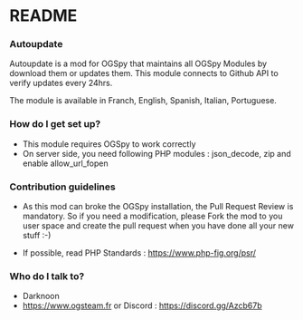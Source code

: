 # README #

### Autoupdate ###

Autoupdate is a mod for OGSpy that maintains all OGSpy Modules by download them or updates them. This module connects to Github API to verify updates every 24hrs.

The module is available in Franch, English, Spanish, Italian, Portuguese.

### How do I get set up? ###

* This module requires OGSpy to work correctly
* On server side, you need following PHP modules : json_decode, zip and enable allow_url_fopen

### Contribution guidelines ###

* As this mod can broke the OGSpy installation, the Pull Request Review is mandatory.
So if you need a modification, please Fork the mod to you user space and create the pull request when you have done all your new stuff :-)

* If possible, read PHP Standards : https://www.php-fig.org/psr/

### Who do I talk to? ###

* Darknoon
* https://www.ogsteam.fr or Discord : https://discord.gg/Azcb67b